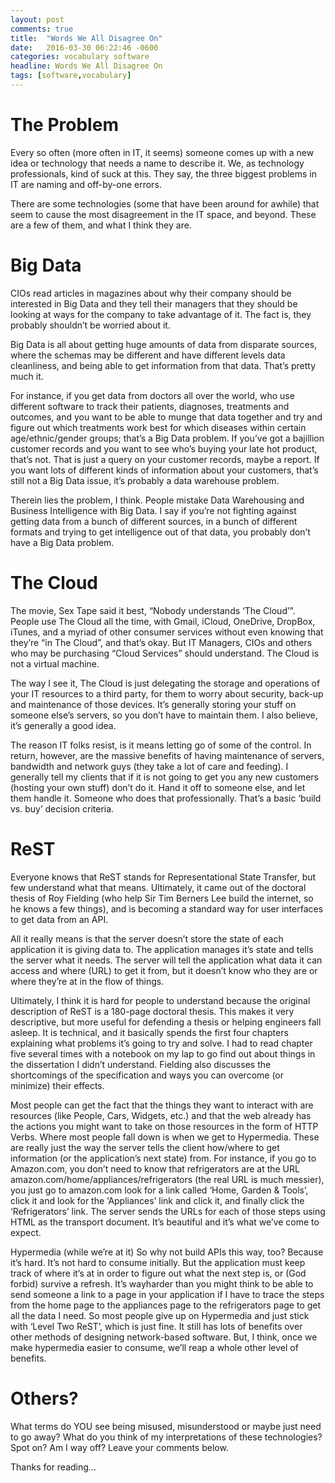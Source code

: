 ```yaml
---
layout: post
comments: true
title:  "Words We All Disagree On"
date:   2016-03-30 06:22:46 -0600
categories: vocabulary software
headline: Words We All Disagree On
tags: [software,vocabulary]
---
```


The Problem
===
Every so often (more often in IT, it seems) someone comes up with a new idea or technology that needs a name to describe it. We, as technology professionals, kind of suck at this. They say, the three biggest problems in IT are naming and off-by-one errors.

There are some technologies (some that have been around for awhile) that seem to cause the most disagreement in the IT space, and beyond. These are a few of them, and what I think they are.

<!-- more -->

Big Data
===
CIOs read articles in magazines about why their company should be interested in Big Data and they tell their managers that they should be looking at ways for the company to take advantage of it. The fact is, they probably shouldn’t be worried about it.

Big Data is all about getting huge amounts of data from disparate sources, where the schemas may be different and have different levels data cleanliness, and being able to get information from that data. That’s pretty much it.

For instance, if you get data from doctors all over the world, who use different software to track their patients, diagnoses, treatments and outcomes, and you want to be able to munge that data together and try and figure out which treatments work best for which diseases within certain age/ethnic/gender groups; that’s a Big Data problem. If you’ve got a bajillion customer records and you want to see who’s buying your late hot product, that’s not. That is just a query on your customer records, maybe a report. If you want lots of different kinds of information about your customers, that’s still not a Big Data issue, it’s probably a data warehouse problem.

Therein lies the problem, I think. People mistake Data Warehousing and Business Intelligence with Big Data. I say if you’re not fighting against getting data from a bunch of different sources, in a bunch of different formats and trying to get intelligence out of that data, you probably don’t have a Big Data problem.

The Cloud
===
The movie, Sex Tape said it best, “Nobody understands ‘The Cloud’”. People use The Cloud all the time, with Gmail, iCloud, OneDrive, DropBox, iTunes, and a myriad of other consumer services without even knowing that they’re “in The Cloud”, and that’s okay. But IT Managers, CIOs and others who may be purchasing “Cloud Services” should understand. The Cloud is not a virtual machine.

The way I see it, The Cloud is just delegating the storage and operations of your IT resources to a third party, for them to worry about security, back-up and maintenance of those devices. It’s generally storing your stuff on someone else’s servers, so you don’t have to maintain them. I also believe, it’s generally a good idea.

The reason IT folks resist, is it means letting go of some of the control. In return, however, are the massive benefits of having maintenance of servers, bandwidth and network guys (they take a lot of care and feeding). I generally tell my clients that if it is not going to get you any new customers (hosting your own stuff) don’t do it. Hand it off to someone else, and let them handle it. Someone who does that professionally. That’s a basic ‘build vs. buy’ decision criteria.

ReST
===
Everyone knows that ReST stands for Representational State Transfer, but few understand what that means. Ultimately, it came out of the doctoral thesis of Roy Fielding (who help Sir Tim Berners Lee build the internet, so he knows a few things), and is becoming a standard way for user interfaces to get data from an API.

All it really means is that the server doesn’t store the state of each application it is giving data to. The application manages it’s state and tells the server what it needs. The server will tell the application what data it can access and where (URL) to get it from, but it doesn’t know who they are or where they’re at in the flow of things.

Ultimately, I think it is hard for people to understand because the original description of ReST is a 180-page doctoral thesis. This makes it very descriptive, but more useful for defending a thesis or helping engineers fall asleep. It is technical, and it basically spends the first four chapters explaining what problems it’s going to try and solve. I had to read chapter five several times with a notebook on my lap to go find out about things in the dissertation I didn’t understand. Fielding also discusses the shortcomings of the specification and ways you can overcome (or minimize) their effects.

Most people can get the fact that the things they want to interact with are resources (like People, Cars, Widgets, etc.) and that the web already has the actions you might want to take on those resources in the form of HTTP Verbs. Where most people fall down is when we get to Hypermedia. These are really just the way the server tells the client how/where to get information (or the application’s next state) from. For instance, if you go to Amazon.com, you don’t need to know that refrigerators are at the URL amazon.com/home/appliances/refrigerators (the real URL is much messier), you just go to amazon.com look for a link called ‘Home, Garden & Tools’, click it and look for the ‘Appliances’ link and click it, and finally click the ‘Refrigerators’ link. The server sends the URLs for each of those steps using HTML as the transport document. It’s beautiful and it’s what we’ve come to expect.

Hypermedia (while we’re at it)
So why not build APIs this way, too? Because it’s hard. It’s not hard to consume initially. But the application must keep track of where it’s at in order to figure out what the next step is, or (God forbid) survive a refresh. It’s wayharder than you might think to be able to send someone a link to a page in your application if I have to trace the steps from the home page to the appliances page to the refrigerators page to get all the data I need. So most people give up on Hypermedia and just stick with ‘Level Two ReST’, which is just fine. It still has lots of benefits over other methods of designing network-based software. But, I think, once we make hypermedia easier to consume, we’ll reap a whole other level of benefits.

Others?
===
What terms do YOU see being misused, misunderstood or maybe just need to go away? What do you think of my interpretations of these technologies? Spot on? Am I way off? Leave your comments below.

Thanks for reading…
